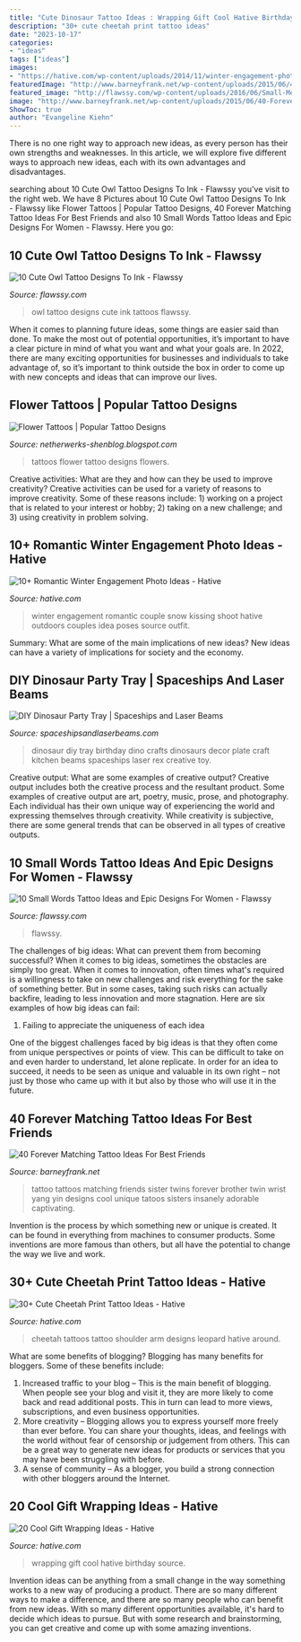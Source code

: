 ```yaml
---
title: "Cute Dinosaur Tattoo Ideas : Wrapping Gift Cool Hative Birthday Source"
description: "30+ cute cheetah print tattoo ideas"
date: "2023-10-17"
categories:
- "ideas"
tags: ["ideas"]
images:
- "https://hative.com/wp-content/uploads/2014/11/winter-engagement-photo-ideas/1-winter-engagement-photo-ideas.jpg"
featuredImage: "http://www.barneyfrank.net/wp-content/uploads/2015/06/40-Forever-Matching-Tattoo-Ideas-For-Best-Friends-7.jpg"
featured_image: "http://flawssy.com/wp-content/uploads/2016/06/Small-Meaningful-Word-Tattoos.jpg"
image: "http://www.barneyfrank.net/wp-content/uploads/2015/06/40-Forever-Matching-Tattoo-Ideas-For-Best-Friends-7.jpg"
ShowToc: true
author: "Evangeline Kiehn"
---
```



There is no one right way to approach new ideas, as every person has their own strengths and weaknesses. In this article, we will explore five different ways to approach new ideas, each with its own advantages and disadvantages.

	

		
searching about 10 Cute Owl Tattoo Designs To Ink - Flawssy you've visit to the right web. We have 8 Pictures about 10 Cute Owl Tattoo Designs To Ink - Flawssy like Flower Tattoos | Popular Tattoo Designs, 40 Forever Matching Tattoo Ideas For Best Friends and also 10 Small Words Tattoo Ideas and Epic Designs For Women - Flawssy. Here you go:
		
    
## 10 Cute Owl Tattoo Designs To Ink - Flawssy

<img loading=lazy src="http://flawssy.com/wp-content/uploads/2016/06/Small-Owl-Tattoo-Designs.jpg" onerror="this.onerror=null;this.src='https://tse3.mm.bing.net/th?id=OIP.FGU_Xeho7diCw1woC4VWkgHaJ4&amp;pid=15.1';" alt="10 Cute Owl Tattoo Designs To Ink - Flawssy">

_Source: flawssy.com_

>owl tattoo designs cute ink tattoos flawssy. 

	

When it comes to planning future ideas, some things are easier said than done. To make the most out of potential opportunities, it’s important to have a clear picture in mind of what you want and what your goals are. In 2022, there are many exciting opportunities for businesses and individuals to take advantage of, so it’s important to think outside the box in order to come up with new concepts and ideas that can improve our lives.

    
## Flower Tattoos | Popular Tattoo Designs

<img loading=lazy src="http://1.bp.blogspot.com/-wUcrAZq50V8/UQZZGk8NIQI/AAAAAAAANu0/ehEADGOhKDw/s1600/Flowers_tattoo_221.jpg" onerror="this.onerror=null;this.src='https://tse3.mm.bing.net/th?id=OIP.3-mibfn04xFMfls0zuk55gHaLH&amp;pid=15.1';" alt="Flower Tattoos | Popular Tattoo Designs">

_Source: netherwerks-shenblog.blogspot.com_

>tattoos flower tattoo designs flowers. 

	

Creative activities: What are they and how can they be used to improve creativity?
Creative activities can be used for a variety of reasons to improve creativity. Some of these reasons include: 1) working on a project that is related to your interest or hobby; 2) taking on a new challenge; and 3) using creativity in problem solving.

    
## 10+ Romantic Winter Engagement Photo Ideas - Hative

<img loading=lazy src="https://hative.com/wp-content/uploads/2014/11/winter-engagement-photo-ideas/1-winter-engagement-photo-ideas.jpg" onerror="this.onerror=null;this.src='https://tse3.mm.bing.net/th?id=OIP.2UMxPygD4JpAX1mOnGW2CgHaLH&amp;pid=15.1';" alt="10+ Romantic Winter Engagement Photo Ideas - Hative">

_Source: hative.com_

>winter engagement romantic couple snow kissing shoot hative outdoors couples idea poses source outfit. 

	

Summary: What are some of the main implications of new ideas?
New ideas can have a variety of implications for society and the economy.

    
## DIY Dinosaur Party Tray | Spaceships And Laser Beams

<img loading=lazy src="http://spaceshipsandlaserbeams.com/wp-content/uploads/2015/09/diy-dinosaur-party-ideas-tray-54.jpg" onerror="this.onerror=null;this.src='https://tse2.mm.bing.net/th?id=OIP.y598M2WpvLMPU1EZHjrcTgHaKl&amp;pid=15.1';" alt="DIY Dinosaur Party Tray | Spaceships and Laser Beams">

_Source: spaceshipsandlaserbeams.com_

>dinosaur diy tray birthday dino crafts dinosaurs decor plate craft kitchen beams spaceships laser rex creative toy. 

	

Creative output: What are some examples of creative output?
Creative output includes both the creative process and the resultant product. Some examples of creative output are art, poetry, music, prose, and photography. Each individual has their own unique way of experiencing the world and expressing themselves through creativity. While creativity is subjective, there are some general trends that can be observed in all types of creative outputs.

    
## 10 Small Words Tattoo Ideas And Epic Designs For Women - Flawssy

<img loading=lazy src="http://flawssy.com/wp-content/uploads/2016/06/Small-Meaningful-Word-Tattoos.jpg" onerror="this.onerror=null;this.src='https://tse3.mm.bing.net/th?id=OIP.2f66FyAdRLpezeWj_fsk4QHaJ4&amp;pid=15.1';" alt="10 Small Words Tattoo Ideas and Epic Designs For Women - Flawssy">

_Source: flawssy.com_

>flawssy. 

	

The challenges of big ideas: What can prevent them from becoming successful?
When it comes to big ideas, sometimes the obstacles are simply too great. When it comes to innovation, often times what's required is a willingness to take on new challenges and risk everything for the sake of something better. But in some cases, taking such risks can actually backfire, leading to less innovation and more stagnation. Here are six examples of how big ideas can fail:
1) Failing to appreciate the uniqueness of each idea

One of the biggest challenges faced by big ideas is that they often come from unique perspectives or points of view. This can be difficult to take on and even harder to understand, let alone replicate. In order for an idea to succeed, it needs to be seen as unique and valuable in its own right – not just by those who came up with it but also by those who will use it in the future.

    
## 40 Forever Matching Tattoo Ideas For Best Friends

<img loading=lazy src="http://www.barneyfrank.net/wp-content/uploads/2015/06/40-Forever-Matching-Tattoo-Ideas-For-Best-Friends-7.jpg" onerror="this.onerror=null;this.src='https://tse2.mm.bing.net/th?id=OIP.ft_a9UrpP89CZtCjNfc_8gHaJ4&amp;pid=15.1';" alt="40 Forever Matching Tattoo Ideas For Best Friends">

_Source: barneyfrank.net_

>tattoo tattoos matching friends sister twins forever brother twin wrist yang yin designs cool unique tatoos sisters insanely adorable captivating. 

	

Invention is the process by which something new or unique is created. It can be found in everything from machines to consumer products. Some inventions are more famous than others, but all have the potential to change the way we live and work.

    
## 30+ Cute Cheetah Print Tattoo Ideas - Hative

<img loading=lazy src="https://hative.com/wp-content/uploads/2014/02/cheetah-tattoos/cheetah-print-shoulder-tattoo-31.jpg" onerror="this.onerror=null;this.src='https://tse3.mm.bing.net/th?id=OIP.a04xWWILtfBpcuHMexbMWwHaLU&amp;pid=15.1';" alt="30+ Cute Cheetah Print Tattoo Ideas - Hative">

_Source: hative.com_

>cheetah tattoos tattoo shoulder arm designs leopard hative around. 

	

What are some benefits of blogging?
Blogging has many benefits for bloggers. Some of these benefits include: 
1. Increased traffic to your blog – This is the main benefit of blogging. When people see your blog and visit it, they are more likely to come back and read additional posts. This in turn can lead to more views, subscriptions, and even business opportunities. 
2. More creativity – Blogging allows you to express yourself more freely than ever before. You can share your thoughts, ideas, and feelings with the world without fear of censorship or judgement from others. This can be a great way to generate new ideas for products or services that you may have been struggling with before. 
3. A sense of community – As a blogger, you build a strong connection with other bloggers around the Internet.

    
## 20 Cool Gift Wrapping Ideas - Hative

<img loading=lazy src="https://hative.com/wp-content/uploads/2014/10/gift-wrapping-ideas/3-cool-gift-wrapping-ideas.jpg" onerror="this.onerror=null;this.src='https://tse2.mm.bing.net/th?id=OIP.IumchR58nq-vAcfGyDOSDAHaJ4&amp;pid=15.1';" alt="20 Cool Gift Wrapping Ideas - Hative">

_Source: hative.com_

>wrapping gift cool hative birthday source. 

	

Invention ideas can be anything from a small change in the way something works to a new way of producing a product. There are so many different ways to make a difference, and there are so many people who can benefit from new ideas. With so many different opportunities available, it's hard to decide which ideas to pursue. But with some research and brainstorming, you can get creative and come up with some amazing inventions.

